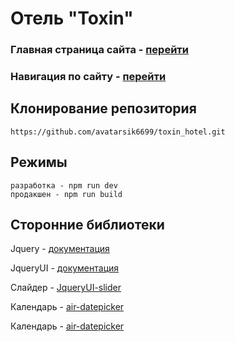 # Отель "Toxin"
### Главная страница сайта - [перейти](https://avatarsik6699.github.io/toxin_hotel/dist/landing-page/index.html)
### Навигация по сайту - [перейти](https://avatarsik6699.github.io/toxin_hotel/dist/index.html)
## Клонирование репозитория
```
https://github.com/avatarsik6699/toxin_hotel.git
```
## Режимы
``` 
разработка - npm run dev
продакшен - npm run build
```
## Сторонние библиотеки
Jquery - [документация](https://api.jquery.com/)

JqueryUI  - [документация](https://api.jqueryui.com/)

Слайдер - [JqueryUI-slider](https://api.jqueryui.com/slider/)

Календарь - [air-datepicker](https://www.npmjs.com/package/air-datepicker)

Календарь - [air-datepicker](https://www.npmjs.com/package/air-datepicker)

